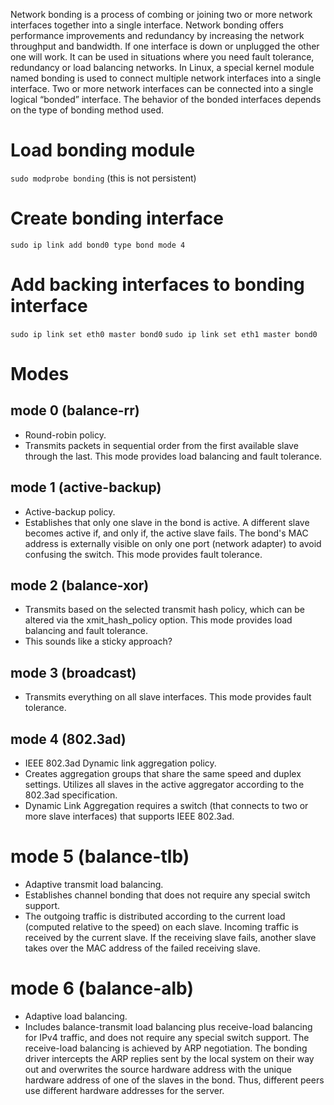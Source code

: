 Network bonding is a process of combing or joining two or more network interfaces together into a single interface. Network bonding offers performance improvements and redundancy by increasing the network throughput and bandwidth. If one interface is down or unplugged the other one will work. It can be used in situations where you need fault tolerance, redundancy or load balancing networks. In Linux, a special kernel module named bonding is used to connect multiple network interfaces into a single interface. Two or more network interfaces can be connected into a single logical “bonded” interface. The behavior of the bonded interfaces depends on the type of bonding method used.

# Load bonding module
`sudo modprobe bonding` (this is not persistent)

# Create bonding interface
`sudo ip link add bond0 type bond mode 4`

# Add backing interfaces to bonding interface
`sudo ip link set eth0 master bond0`
`sudo ip link set eth1 master bond0`

# Modes
## mode 0 (balance-rr)
- Round-robin policy.
- Transmits packets in sequential order from the first available slave through the last. This mode provides load balancing and fault tolerance.
## mode 1 (active-backup)
- Active-backup policy.
- Establishes that only one slave in the bond is active. A different slave becomes active if, and only if, the active slave fails. The bond's MAC address is externally visible on only one port (network adapter) to avoid confusing the switch. This mode provides fault tolerance.
## mode 2 (balance-xor)
- Transmits based on the selected transmit hash policy, which can be altered via the xmit_hash_policy option. This mode provides load balancing and fault tolerance.
- This sounds like a sticky approach?
## mode 3 (broadcast)
- Transmits everything on all slave interfaces. This mode provides fault tolerance.
## mode 4 (802.3ad)
- IEEE 802.3ad Dynamic link aggregation policy.
- Creates aggregation groups that share the same speed and duplex settings. Utilizes all slaves in the active aggregator according to the 802.3ad specification.
- Dynamic Link Aggregation requires a switch (that connects to two or more slave interfaces) that supports IEEE 802.3ad.
# mode 5 (balance-tlb)
- Adaptive transmit load balancing.
- Establishes channel bonding that does not require any special switch support.
- The outgoing traffic is distributed according to the current load (computed relative to the speed) on each slave. Incoming traffic is received by the current slave. If the receiving slave fails, another slave takes over the MAC address of the failed receiving slave.
# mode 6 (balance-alb)
- Adaptive load balancing.
- Includes balance-transmit load balancing plus receive-load balancing for IPv4 traffic, and does not require any special switch support. The receive-load balancing is achieved by ARP negotiation. The bonding driver intercepts the ARP replies sent by the local system on their way out and overwrites the source hardware address with the unique hardware address of one of the slaves in the bond. Thus, different peers use different hardware addresses for the server.

